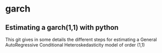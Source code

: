 # garch
## Estimating a garch(1,1) with python 

This git gives in some details the different steps for estimating a General AutoRegressive Conditional Heteroskedasticity model of order (1,1)
